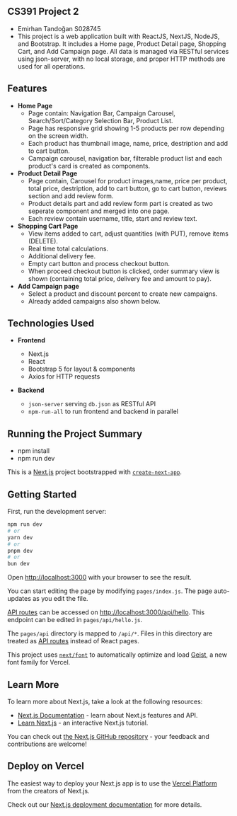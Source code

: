 ## CS391 Project 2
- Emirhan Tandoğan S028745
- This project is a web application built with ReactJS, NextJS, NodeJS, and Bootstrap. It includes a Home page, Product Detail page, Shopping Cart, and Add Campaign page. All data is managed via RESTful services using json-server, with no local storage, and proper HTTP methods are used for all operations.

## Features

- **Home Page** 
    - Page contain: Navigation Bar, Campaign Carousel, Search/Sort/Category Selection Bar, Product List.
    - Page has responsive grid showing 1-5 products per row depending on the screen width.
    - Each product has thumbnail image, name, price, destription and add to cart button.
    - Campaign carousel, navigation bar, filterable product list and each product's card is created as components. 
- **Product Detail Page**
    - Page contain, Carousel for product images,name, price per product, total price, destription, add to cart button, go to cart button, reviews section and add review form.
    - Product details part and add review form part is created as two seperate component and merged into one page.
    - Each review contain username, title, start and review text.
- **Shopping Cart Page**
    - View items added to cart, adjust quantities (with PUT), remove items (DELETE).
    - Real time total calculations.
    - Additional delivery fee.
    - Empty cart button and process checkout button.
    - When proceed checkout button is clicked, order summary view is shown (containing total price, delivery fee and amount to pay).
- **Add Campaign page**  
    - Select a product and discount percent to create new campaigns.
    - Already added campaigns also shown below.  

## Technologies Used

- **Frontend**  
    - Next.js 
    - React
    - Bootstrap 5 for layout & components  
    - Axios for HTTP requests  

- **Backend**  
    - `json-server` serving `db.json` as RESTful API  
    - `npm-run-all` to run frontend and backend in parallel  

## Running the Project Summary
- npm install
- npm run dev

This is a [Next.js](https://nextjs.org) project bootstrapped with [`create-next-app`](https://nextjs.org/docs/pages/api-reference/create-next-app).

## Getting Started

First, run the development server:

```bash
npm run dev
# or
yarn dev
# or
pnpm dev
# or
bun dev
```

Open [http://localhost:3000](http://localhost:3000) with your browser to see the result.

You can start editing the page by modifying `pages/index.js`. The page auto-updates as you edit the file.

[API routes](https://nextjs.org/docs/pages/building-your-application/routing/api-routes) can be accessed on [http://localhost:3000/api/hello](http://localhost:3000/api/hello). This endpoint can be edited in `pages/api/hello.js`.

The `pages/api` directory is mapped to `/api/*`. Files in this directory are treated as [API routes](https://nextjs.org/docs/pages/building-your-application/routing/api-routes) instead of React pages.

This project uses [`next/font`](https://nextjs.org/docs/pages/building-your-application/optimizing/fonts) to automatically optimize and load [Geist](https://vercel.com/font), a new font family for Vercel.

## Learn More

To learn more about Next.js, take a look at the following resources:

- [Next.js Documentation](https://nextjs.org/docs) - learn about Next.js features and API.
- [Learn Next.js](https://nextjs.org/learn-pages-router) - an interactive Next.js tutorial.

You can check out [the Next.js GitHub repository](https://github.com/vercel/next.js) - your feedback and contributions are welcome!

## Deploy on Vercel

The easiest way to deploy your Next.js app is to use the [Vercel Platform](https://vercel.com/new?utm_medium=default-template&filter=next.js&utm_source=create-next-app&utm_campaign=create-next-app-readme) from the creators of Next.js.

Check out our [Next.js deployment documentation](https://nextjs.org/docs/pages/building-your-application/deploying) for more details.

